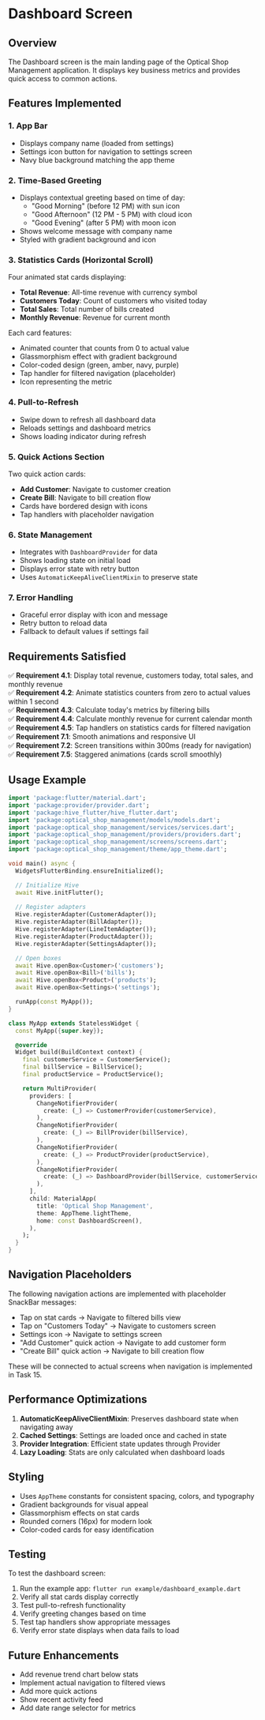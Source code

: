 # Dashboard Screen

## Overview
The Dashboard screen is the main landing page of the Optical Shop Management application. It displays key business metrics and provides quick access to common actions.

## Features Implemented

### 1. App Bar
- Displays company name (loaded from settings)
- Settings icon button for navigation to settings screen
- Navy blue background matching the app theme

### 2. Time-Based Greeting
- Displays contextual greeting based on time of day:
  - "Good Morning" (before 12 PM) with sun icon
  - "Good Afternoon" (12 PM - 5 PM) with cloud icon
  - "Good Evening" (after 5 PM) with moon icon
- Shows welcome message with company name
- Styled with gradient background and icon

### 3. Statistics Cards (Horizontal Scroll)
Four animated stat cards displaying:
- **Total Revenue**: All-time revenue with currency symbol
- **Customers Today**: Count of customers who visited today
- **Total Sales**: Total number of bills created
- **Monthly Revenue**: Revenue for current month

Each card features:
- Animated counter that counts from 0 to actual value
- Glassmorphism effect with gradient background
- Color-coded design (green, amber, navy, purple)
- Tap handler for filtered navigation (placeholder)
- Icon representing the metric

### 4. Pull-to-Refresh
- Swipe down to refresh all dashboard data
- Reloads settings and dashboard metrics
- Shows loading indicator during refresh

### 5. Quick Actions Section
Two quick action cards:
- **Add Customer**: Navigate to customer creation
- **Create Bill**: Navigate to bill creation flow
- Cards have bordered design with icons
- Tap handlers with placeholder navigation

### 6. State Management
- Integrates with `DashboardProvider` for data
- Shows loading state on initial load
- Displays error state with retry button
- Uses `AutomaticKeepAliveClientMixin` to preserve state

### 7. Error Handling
- Graceful error display with icon and message
- Retry button to reload data
- Fallback to default values if settings fail

## Requirements Satisfied

✅ **Requirement 4.1**: Display total revenue, customers today, total sales, and monthly revenue  
✅ **Requirement 4.2**: Animate statistics counters from zero to actual values within 1 second  
✅ **Requirement 4.3**: Calculate today's metrics by filtering bills  
✅ **Requirement 4.4**: Calculate monthly revenue for current calendar month  
✅ **Requirement 4.5**: Tap handlers on statistics cards for filtered navigation  
✅ **Requirement 7.1**: Smooth animations and responsive UI  
✅ **Requirement 7.2**: Screen transitions within 300ms (ready for navigation)  
✅ **Requirement 7.5**: Staggered animations (cards scroll smoothly)

## Usage Example

```dart
import 'package:flutter/material.dart';
import 'package:provider/provider.dart';
import 'package:hive_flutter/hive_flutter.dart';
import 'package:optical_shop_management/models/models.dart';
import 'package:optical_shop_management/services/services.dart';
import 'package:optical_shop_management/providers/providers.dart';
import 'package:optical_shop_management/screens/screens.dart';
import 'package:optical_shop_management/theme/app_theme.dart';

void main() async {
  WidgetsFlutterBinding.ensureInitialized();

  // Initialize Hive
  await Hive.initFlutter();
  
  // Register adapters
  Hive.registerAdapter(CustomerAdapter());
  Hive.registerAdapter(BillAdapter());
  Hive.registerAdapter(LineItemAdapter());
  Hive.registerAdapter(ProductAdapter());
  Hive.registerAdapter(SettingsAdapter());

  // Open boxes
  await Hive.openBox<Customer>('customers');
  await Hive.openBox<Bill>('bills');
  await Hive.openBox<Product>('products');
  await Hive.openBox<Settings>('settings');

  runApp(const MyApp());
}

class MyApp extends StatelessWidget {
  const MyApp({super.key});

  @override
  Widget build(BuildContext context) {
    final customerService = CustomerService();
    final billService = BillService();
    final productService = ProductService();

    return MultiProvider(
      providers: [
        ChangeNotifierProvider(
          create: (_) => CustomerProvider(customerService),
        ),
        ChangeNotifierProvider(
          create: (_) => BillProvider(billService),
        ),
        ChangeNotifierProvider(
          create: (_) => ProductProvider(productService),
        ),
        ChangeNotifierProvider(
          create: (_) => DashboardProvider(billService, customerService),
        ),
      ],
      child: MaterialApp(
        title: 'Optical Shop Management',
        theme: AppTheme.lightTheme,
        home: const DashboardScreen(),
      ),
    );
  }
}
```

## Navigation Placeholders

The following navigation actions are implemented with placeholder SnackBar messages:
- Tap on stat cards → Navigate to filtered bills view
- Tap on "Customers Today" → Navigate to customers screen
- Settings icon → Navigate to settings screen
- "Add Customer" quick action → Navigate to add customer form
- "Create Bill" quick action → Navigate to bill creation flow

These will be connected to actual screens when navigation is implemented in Task 15.

## Performance Optimizations

1. **AutomaticKeepAliveClientMixin**: Preserves dashboard state when navigating away
2. **Cached Settings**: Settings are loaded once and cached in state
3. **Provider Integration**: Efficient state updates through Provider
4. **Lazy Loading**: Stats are only calculated when dashboard loads

## Styling

- Uses `AppTheme` constants for consistent spacing, colors, and typography
- Gradient backgrounds for visual appeal
- Glassmorphism effects on stat cards
- Rounded corners (16px) for modern look
- Color-coded cards for easy identification

## Testing

To test the dashboard screen:
1. Run the example app: `flutter run example/dashboard_example.dart`
2. Verify all stat cards display correctly
3. Test pull-to-refresh functionality
4. Verify greeting changes based on time
5. Test tap handlers show appropriate messages
6. Verify error state displays when data fails to load

## Future Enhancements

- Add revenue trend chart below stats
- Implement actual navigation to filtered views
- Add more quick actions
- Show recent activity feed
- Add date range selector for metrics
